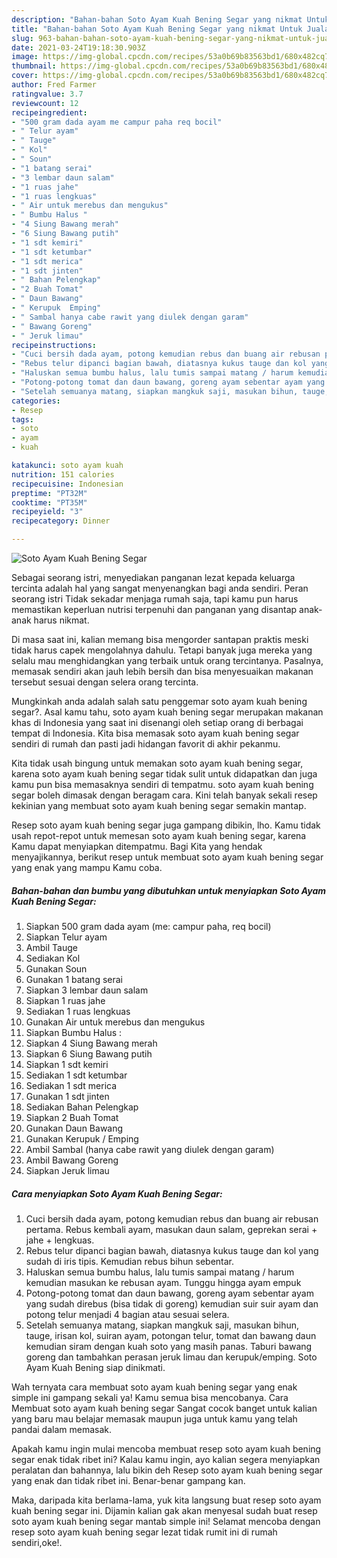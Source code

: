 ```yaml
---
description: "Bahan-bahan Soto Ayam Kuah Bening Segar yang nikmat Untuk Jualan"
title: "Bahan-bahan Soto Ayam Kuah Bening Segar yang nikmat Untuk Jualan"
slug: 963-bahan-bahan-soto-ayam-kuah-bening-segar-yang-nikmat-untuk-jualan
date: 2021-03-24T19:18:30.903Z
image: https://img-global.cpcdn.com/recipes/53a0b69b83563bd1/680x482cq70/soto-ayam-kuah-bening-segar-foto-resep-utama.jpg
thumbnail: https://img-global.cpcdn.com/recipes/53a0b69b83563bd1/680x482cq70/soto-ayam-kuah-bening-segar-foto-resep-utama.jpg
cover: https://img-global.cpcdn.com/recipes/53a0b69b83563bd1/680x482cq70/soto-ayam-kuah-bening-segar-foto-resep-utama.jpg
author: Fred Farmer
ratingvalue: 3.7
reviewcount: 12
recipeingredient:
- "500 gram dada ayam me campur paha req bocil"
- " Telur ayam"
- " Tauge"
- " Kol"
- " Soun"
- "1 batang serai"
- "3 lembar daun salam"
- "1 ruas jahe"
- "1 ruas lengkuas"
- " Air untuk merebus dan mengukus"
- " Bumbu Halus "
- "4 Siung Bawang merah"
- "6 Siung Bawang putih"
- "1 sdt kemiri"
- "1 sdt ketumbar"
- "1 sdt merica"
- "1 sdt jinten"
- " Bahan Pelengkap"
- "2 Buah Tomat"
- " Daun Bawang"
- " Kerupuk  Emping"
- " Sambal hanya cabe rawit yang diulek dengan garam"
- " Bawang Goreng"
- " Jeruk limau"
recipeinstructions:
- "Cuci bersih dada ayam, potong kemudian rebus dan buang air rebusan pertama. Rebus kembali ayam, masukan daun salam, geprekan serai + jahe + lengkuas."
- "Rebus telur dipanci bagian bawah, diatasnya kukus tauge dan kol yang sudah di iris tipis. Kemudian rebus bihun sebentar."
- "Haluskan semua bumbu halus, lalu tumis sampai matang / harum kemudian masukan ke rebusan ayam. Tunggu hingga ayam empuk"
- "Potong-potong tomat dan daun bawang, goreng ayam sebentar ayam yang sudah direbus (bisa tidak di goreng) kemudian suir suir ayam dan potong telur menjadi 4 bagian atau sesuai selera."
- "Setelah semuanya matang, siapkan mangkuk saji, masukan bihun, tauge, irisan kol, suiran ayam, potongan telur, tomat dan bawang daun kemudian siram dengan kuah soto yang masih panas. Taburi bawang goreng dan tambahkan perasan jeruk limau dan kerupuk/emping. Soto Ayam Kuah Bening siap dinikmati."
categories:
- Resep
tags:
- soto
- ayam
- kuah

katakunci: soto ayam kuah 
nutrition: 151 calories
recipecuisine: Indonesian
preptime: "PT32M"
cooktime: "PT35M"
recipeyield: "3"
recipecategory: Dinner

---
```



![Soto Ayam Kuah Bening Segar](https://img-global.cpcdn.com/recipes/53a0b69b83563bd1/680x482cq70/soto-ayam-kuah-bening-segar-foto-resep-utama.jpg)

Sebagai seorang istri, menyediakan panganan lezat kepada keluarga tercinta adalah hal yang sangat menyenangkan bagi anda sendiri. Peran seorang istri Tidak sekadar menjaga rumah saja, tapi kamu pun harus memastikan keperluan nutrisi terpenuhi dan panganan yang disantap anak-anak harus nikmat.

Di masa  saat ini, kalian memang bisa mengorder santapan praktis meski tidak harus capek mengolahnya dahulu. Tetapi banyak juga mereka yang selalu mau menghidangkan yang terbaik untuk orang tercintanya. Pasalnya, memasak sendiri akan jauh lebih bersih dan bisa menyesuaikan makanan tersebut sesuai dengan selera orang tercinta. 



Mungkinkah anda adalah salah satu penggemar soto ayam kuah bening segar?. Asal kamu tahu, soto ayam kuah bening segar merupakan makanan khas di Indonesia yang saat ini disenangi oleh setiap orang di berbagai tempat di Indonesia. Kita bisa memasak soto ayam kuah bening segar sendiri di rumah dan pasti jadi hidangan favorit di akhir pekanmu.

Kita tidak usah bingung untuk memakan soto ayam kuah bening segar, karena soto ayam kuah bening segar tidak sulit untuk didapatkan dan juga kamu pun bisa memasaknya sendiri di tempatmu. soto ayam kuah bening segar boleh dimasak dengan beragam cara. Kini telah banyak sekali resep kekinian yang membuat soto ayam kuah bening segar semakin mantap.

Resep soto ayam kuah bening segar juga gampang dibikin, lho. Kamu tidak usah repot-repot untuk memesan soto ayam kuah bening segar, karena Kamu dapat menyiapkan ditempatmu. Bagi Kita yang hendak menyajikannya, berikut resep untuk membuat soto ayam kuah bening segar yang enak yang mampu Kamu coba.

<!--inarticleads1-->

##### Bahan-bahan dan bumbu yang dibutuhkan untuk menyiapkan Soto Ayam Kuah Bening Segar:

1. Siapkan 500 gram dada ayam (me: campur paha, req bocil)
1. Siapkan  Telur ayam
1. Ambil  Tauge
1. Sediakan  Kol
1. Gunakan  Soun
1. Gunakan 1 batang serai
1. Siapkan 3 lembar daun salam
1. Siapkan 1 ruas jahe
1. Sediakan 1 ruas lengkuas
1. Gunakan  Air untuk merebus dan mengukus
1. Siapkan  Bumbu Halus :
1. Siapkan 4 Siung Bawang merah
1. Siapkan 6 Siung Bawang putih
1. Siapkan 1 sdt kemiri
1. Sediakan 1 sdt ketumbar
1. Sediakan 1 sdt merica
1. Gunakan 1 sdt jinten
1. Sediakan  Bahan Pelengkap
1. Siapkan 2 Buah Tomat
1. Gunakan  Daun Bawang
1. Gunakan  Kerupuk / Emping
1. Ambil  Sambal (hanya cabe rawit yang diulek dengan garam)
1. Ambil  Bawang Goreng
1. Siapkan  Jeruk limau




<!--inarticleads2-->

##### Cara menyiapkan Soto Ayam Kuah Bening Segar:

1. Cuci bersih dada ayam, potong kemudian rebus dan buang air rebusan pertama. Rebus kembali ayam, masukan daun salam, geprekan serai + jahe + lengkuas.
1. Rebus telur dipanci bagian bawah, diatasnya kukus tauge dan kol yang sudah di iris tipis. Kemudian rebus bihun sebentar.
1. Haluskan semua bumbu halus, lalu tumis sampai matang / harum kemudian masukan ke rebusan ayam. Tunggu hingga ayam empuk
1. Potong-potong tomat dan daun bawang, goreng ayam sebentar ayam yang sudah direbus (bisa tidak di goreng) kemudian suir suir ayam dan potong telur menjadi 4 bagian atau sesuai selera.
1. Setelah semuanya matang, siapkan mangkuk saji, masukan bihun, tauge, irisan kol, suiran ayam, potongan telur, tomat dan bawang daun kemudian siram dengan kuah soto yang masih panas. Taburi bawang goreng dan tambahkan perasan jeruk limau dan kerupuk/emping. Soto Ayam Kuah Bening siap dinikmati.




Wah ternyata cara membuat soto ayam kuah bening segar yang enak simple ini gampang sekali ya! Kamu semua bisa mencobanya. Cara Membuat soto ayam kuah bening segar Sangat cocok banget untuk kalian yang baru mau belajar memasak maupun juga untuk kamu yang telah pandai dalam memasak.

Apakah kamu ingin mulai mencoba membuat resep soto ayam kuah bening segar enak tidak ribet ini? Kalau kamu ingin, ayo kalian segera menyiapkan peralatan dan bahannya, lalu bikin deh Resep soto ayam kuah bening segar yang enak dan tidak ribet ini. Benar-benar gampang kan. 

Maka, daripada kita berlama-lama, yuk kita langsung buat resep soto ayam kuah bening segar ini. Dijamin kalian gak akan menyesal sudah buat resep soto ayam kuah bening segar mantab simple ini! Selamat mencoba dengan resep soto ayam kuah bening segar lezat tidak rumit ini di rumah sendiri,oke!.

